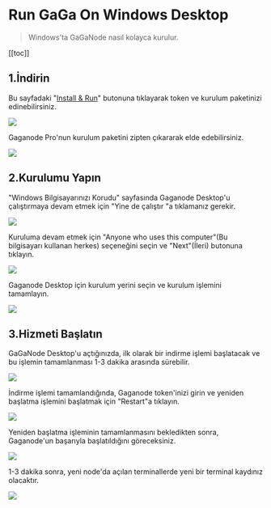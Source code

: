 # Run GaGa On Windows Desktop

>Windows'ta GaGaNode nasıl kolayca kurulur.

[[toc]]

## 1.İndirin

Bu sayfadaki "[Install & Run](https://dashboard.gaganode.com/install_run)" butonuna tıklayarak token ve kurulum paketinizi edinebilirsiniz.

![](./../images/running/install_run_3.png)

Gaganode Pro'nun kurulum paketini zipten çıkararak elde edebilirsiniz.

![](./../images/running/windows-desktop-01.png)

## 2.Kurulumu Yapın 

"Windows Bilgisayarınızı Korudu" sayfasında Gaganode Desktop'u çalıştırmaya devam etmek için "Yine de çalıştır "a tıklamanız gerekir.

![](./images/../../images/running/windows-desktop-02.png)

Kuruluma devam etmek için "Anyone who uses this computer"(Bu bilgisayarı kullanan herkes) seçeneğini seçin ve "Next"(İleri) butonuna tıklayın.

![](./images/../../images/running/windows-desktop-03.png)

Gaganode Desktop için kurulum yerini seçin ve kurulum işlemini tamamlayın.

![](./images/../../images/running/windows-desktop-04.png)

## 3.Hizmeti Başlatın

GaGaNode Desktop'u açtığınızda, ilk olarak bir indirme işlemi başlatacak ve bu işlemin tamamlanması 1-3 dakika arasında sürebilir.

![](./images/../../images/running/windows-desktop-07.png)

İndirme işlemi tamamlandığında, Gaganode token'inizi girin ve yeniden başlatma işlemini başlatmak için "Restart"a tıklayın.

![](./images/../../images/running/windows-desktop-08.png)

Yeniden başlatma işleminin tamamlanmasını bekledikten sonra, Gaganode'un başarıyla başlatıldığını göreceksiniz.

![](./images/../../images/running/windows-desktop-09.png)

1-3 dakika sonra, yeni node'da açılan terminallerde yeni bir terminal kaydınız olacaktır.

![](./images/../../images/running/windows-desktop-10.png)